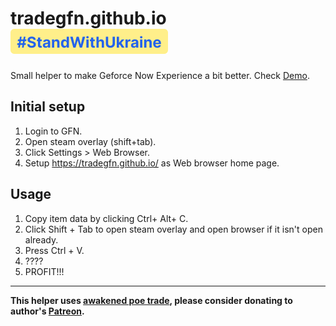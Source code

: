 # tradegfn.github.io [![Stand With Ukraine](https://raw.githubusercontent.com/vshymanskyy/StandWithUkraine/main/badges/StandWithUkraine.svg)](https://stand-with-ukraine.pp.ua)
Small helper to make Geforce Now Experience a bit better. Check [Demo](https://trade-helper.github.io/demo.gif).

## Initial setup
1. Login to GFN.
2. Open steam overlay (shift+tab).
3. Click Settings > Web Browser.
4. Setup https://tradegfn.github.io/ as Web browser home page.

## Usage
1. Copy item data by clicking Ctrl+ Alt+ C.
2. Click Shift + Tab to open steam overlay and open browser if it isn't open already.
3. Press Ctrl + V.
4. ????
5. PROFIT!!!

---

**This helper uses [awakened poe trade](https://github.com/SnosMe/awakened-poe-trade), please consider donating to author's [Patreon](https://www.patreon.com/awakened_poe_trade).**